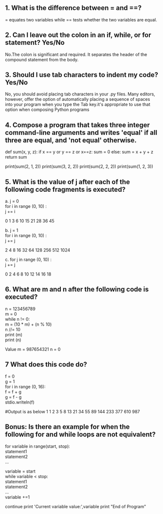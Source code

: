## 1. What is the difference between = and ==?  
= equates two variables while == tests whether the two variables are equal.

## 2. Can I leave out the colon in an if, while, or for statement? Yes/No  
No.The colon is significant and required. It separates the header of the compound statement from the body.

## 3. Should I use tab characters to indent my code? Yes/No  
No, you should avoid placing tab characters in your .py files. Many editors, however, offer the option of automatically placing a sequence of spaces into your program when you type the Tab key.it's appropriate to use that option when composing Python programs

## 4. Compose a program that takes three integer command-line arguments and writes 'equal' if all three are equal, and 'not equal' otherwise.  

def sum(x, y, z):
    if x == y or y == z or x==z:
        sum = 0
    else:
        sum = x + y + z
    return sum

print(sum(2, 1, 2))
print(sum(3, 2, 2))
print(sum(2, 2, 2))
print(sum(1, 2, 3))


## 5. What is the value of j after each of the following code fragments is executed?  

a.	j = 0  
	for i in range (0, 10) :  
	j += i  

0
1
3
6
10
15
21
28
36
45


b.	j = 1  
	for i in range (0, 10) :  
	j += j  

2
4
8
16
32
64
128
256
512
1024

c.	for j in range (0, 10) :  
	j += j  

0
2
4
6
8
10
12
14
16
18

## 6. What are m and n after the following code is executed?  

n = 123456789  
m = 0  
while n != 0:  
	m = (10 * m) + (n % 10)  
	n //= 10  
	print (m)  
	print (n)  

Value m = 987654321 n = 0



## 7 What does this code do?
f = 0  
g = 1  
for i in range (0, 16):  
	f = f + g  
	g = f - g  
	stdio.writeln(f)

#Output is as below
 1
 1
 2
 3
 5
 8
13
21
34
55
89
144
233
377
610
987

## Bonus: Is there an example for when the following for and while loops are not equivalent?  
for variable in range(start, stop):  
				statement1  
				statement2  
				...  
  
  
variable = start  
while variable < stop:  
		statement1  
		statement2  
		...  
		variable +=1  

continue 
print 'Current variable value:',variable
print "End of Program"
